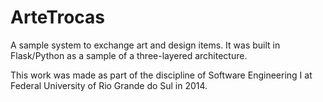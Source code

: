 # ArteTrocas

A sample system to exchange art and design items. It was built in Flask/Python as a sample of a three-layered architecture.

This work was made as part of the discipline of Software Engineering I at Federal University of Rio Grande do Sul in 2014.
